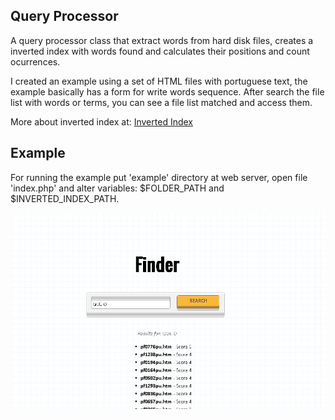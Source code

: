 ## Query Processor

A query processor class that extract words from hard disk files, creates a inverted index with words found and calculates their positions and count ocurrences.

I created an example using a set of HTML files with portuguese text, the example basically has a form for write words sequence. After search the file list with words or terms, you can see a file list matched and access them.

More about inverted index at: [Inverted Index](http://en.wikipedia.org/wiki/Inverted_index)

## Example

For running the example put 'example' directory at web server, open file 'index.php' and alter variables: $FOLDER_PATH and $INVERTED_INDEX_PATH.

![alt text](https://raw.githubusercontent.com/danieltnaves/QueryProcessor/master/screenshot.png "Example screenshot")
 